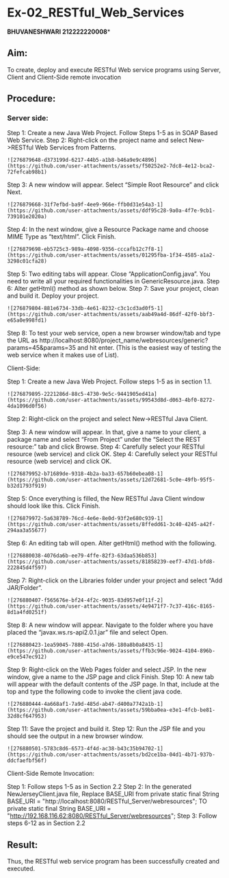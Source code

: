 # Ex-02_RESTful_Web_Services

**BHUVANESHWARI 212222220008***
## Aim:

To create, deploy and execute RESTful Web service programs using Server, Client and Client-Side remote invocation
## Procedure:

### Server side:
Step 1: Create a new Java Web Project. Follow Steps 1-5 as in SOAP Based Web Service.
Step 2: Right-click on the project name and select New->RESTful Web Services from Patterns.

```
![276879648-d373199d-6217-44b5-a1b8-b46a9e9c4896](https://github.com/user-attachments/assets/f50252e2-7dc8-4e12-bca2-72fefcab98b1)
```




Step 3: A new window will appear. Select “Simple Root Resource” and click Next.

```
![276879668-31f7efbd-ba9f-4ee9-966e-ffb0d31e54a3-1](https://github.com/user-attachments/assets/ddf95c28-9a0a-4f7e-9cb1-739101e2020a)

```
 
 


Step 4: In the next window, give a Resource Package name and choose MIME Type as “text/html”. Click Finish.
```
![276879698-eb5725c3-989a-4098-9356-cccafb12c7f8-1](https://github.com/user-attachments/assets/01295fba-1f34-4585-a1a2-3298c01cfa28)
```


Step 5: Two editing tabs will appear. Close “ApplicationConfig.java”. You need to write all your required functionalities in GenericResource.java.
Step 6: Alter getHtml() method as shown below.
Step 7: Save your project, clean and build it. Deploy your project.

```
![276879804-881e6734-33db-4e61-8232-c3c1cd3ad0f5-1](https://github.com/user-attachments/assets/aab49a4d-86df-42f0-bbf3-e65a0e998fd1)

```
 

 


Step 8: To test your web service, open a new browser window/tab and type the URL as http://localhost:8080/project_name/webresources/generic?params=45&params=35 and hit enter. (This is the easiest way of testing the web service when it makes use of List).



Client-Side:


Step 1: Create a new Java Web Project. Follow steps 1-5 as in section 1.1.
```
![276879895-2221286d-88c5-4730-9e5c-9441905ed41a](https://github.com/user-attachments/assets/99543d8d-d063-4bf0-8272-4da1096d0f56)

```



Step 2: Right-click on the project and select New->RESTful Java Client.




Step 3: A new window will appear. In that, give a name to your client, a package name and select “From Project” under the “Select the REST resource:” tab and click Browse. Step 4: Carefully select your RESTful resource (web service) and click OK.
Step 4: Carefully select your RESTful resource (web service) and click OK.
```
![276879952-b71689de-9318-4b2a-ba33-657b60ebea08-1](https://github.com/user-attachments/assets/12d72681-5c0e-49fb-95f5-b32d1793f919)

```

 


Step 5: Once everything is filled, the New RESTful Java Client window should look like this. Click Finish.
```
![276879972-5a638789-76cd-4e6e-8e0d-93f2e680c939-1](https://github.com/user-attachments/assets/8ffedd61-3c40-4245-a42f-294aa3a55677)

```




Step 6: An editing tab will open. Alter getHtml() method with the following.

```
![276880038-4076da6b-ee79-4ffe-82f3-63daa536b853](https://github.com/user-attachments/assets/81858239-eef7-47d1-bfd8-222845d4f597)
```
 
 


Step 7: Right-click on the Libraries folder under your project and select “Add JAR/Folder”.

```
![276880407-f565676e-bf24-4f2c-9035-83d957e0f11f-2](https://github.com/user-attachments/assets/4e9471f7-7c37-416c-8165-8d1a4fd0251f)
```


Step 8: A new window will appear. Navigate to the folder where you have placed the “javax.ws.rs-api2.0.1.jar” file and select Open.

```
![276880423-1ea59045-7880-415d-a7d6-180a8b0a8435-1](https://github.com/user-attachments/assets/ffb3c96e-9024-4104-896b-e9ce547ec912)
```




 
 


Step 9: Right-click on the Web Pages folder and select JSP. In the new window, give a name to the JSP page and click Finish.
Step 10: A new tab will appear with the default contents of the JSP page. In that, include at the top and type the following code to invoke the client java code.

```
![276880444-4a668af1-7a9d-485d-ab47-d400a7742a1b-1](https://github.com/user-attachments/assets/59bba0ea-e3e1-4fcb-be81-32d8cf647953)
```






Step 11: Save the project and build it.
Step 12: Run the JSP file and you should see the output in a new browser window.
```
![276880501-5783c8d6-6573-4f4d-ac38-b43c35b94702-1](https://github.com/user-attachments/assets/bd2ce1ba-04d1-4b71-937b-ddcfaefbf56f)
```


Client-Side Remote Invocation:


Step 1: Follow steps 1-5 as in Section 2.2
Step 2: In the generated NewJerseyClient.java file, Replace BASE_URI from private static final String BASE_URI = "http://localhost:8080/RESTful_Server/webresources"; TO private static final String BASE_URI = "http://192.168.116.62:8080/RESTful_Server/webresources";
Step 3: Follow steps 6-12 as in Section 2.2


## Result:
 Thus, the RESTful web service program has been successfully created and executed.
